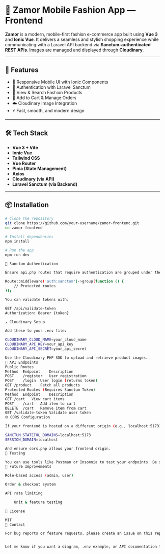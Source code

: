 # 👗 Zamor Mobile Fashion App — Frontend

**Zamor** is a modern, mobile-first fashion e-commerce app built using **Vue 3** and **Ionic Vue**. It delivers a seamless and stylish shopping experience while communicating with a Laravel API backend via **Sanctum-authenticated REST APIs**. Images are managed and displayed through **Cloudinary**.

---

## 🚀 Features

- 📱 Responsive Mobile UI with Ionic Components  
- 🔐 Authentication with Laravel Sanctum  
- 🧾 View & Search Fashion Products  
- 🛒 Add to Cart & Manage Orders  
- ☁️ Cloudinary Image Integration  
- ⚡ Fast, smooth, and modern design

---

## 🛠️ Tech Stack

- **Vue 3 + Vite**
- **Ionic Vue**
- **Tailwind CSS**
- **Vue Router**
- **Pinia (State Management)**
- **Axios**
- **Cloudinary (via API)**
- **Laravel Sanctum (via Backend)**

---

## 📦 Installation

```bash
# Clone the repository
git clone https://github.com/your-username/zamor-frontend.git
cd zamor-frontend

# Install dependencies
npm install

# Run the app
npm run dev

🔐 Sanctum Authentication

Ensure api.php routes that require authentication are grouped under the auth:sanctum middleware.

Route::middleware('auth:sanctum')->group(function () {
    // Protected routes
});

You can validate tokens with:

GET /api/validate-token
Authorization: Bearer {token}

☁️ Cloudinary Setup

Add these to your .env file:

CLOUDINARY_CLOUD_NAME=your_cloud_name
CLOUDINARY_API_KEY=your_api_key
CLOUDINARY_API_SECRET=your_api_secret

Use the Cloudinary PHP SDK to upload and retrieve product images.
📁 API Endpoints
Public Routes
Method	Endpoint	Description
POST	/register	User registration
POST	/login	User login (returns token)
GET	/product	Fetch all products
Protected Routes (Requires Sanctum Token)
Method	Endpoint	Description
GET	/cart	View cart items
POST	/cart	Add item to cart
DELETE	/cart	Remove item from cart
GET	/validate-token	Validate user token
🌐 CORS Configuration

If your frontend is hosted on a different origin (e.g., localhost:5173), set your .env:

SANCTUM_STATEFUL_DOMAINS=localhost:5173
SESSION_DOMAIN=localhost

And ensure cors.php allows your frontend origin.
🧪 Testing

You can use tools like Postman or Insomnia to test your endpoints. Be sure to attach the Authorization: Bearer {token} header for protected routes.
🧾 Future Improvements

Role-based access (admin, user)

Order & checkout system

API rate limiting

    Unit & feature testing

📄 License

MIT
💬 Contact

For bug reports or feature requests, please create an issue on this repository.


Let me know if you want a diagram, .env example, or API documentation to go with this!
